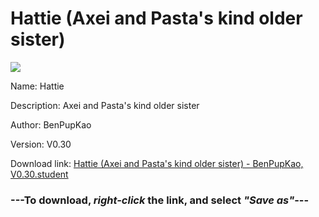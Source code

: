 # Hattie (Axei and Pasta's kind older sister)

<img src = "https://raw.githubusercontent.com/Arbiter1223/Daigaku-Gurashi-Custom-Students/master/Students/Files/Hattie%20(Axei%20and%20Pasta's%20kind%20older%20sister).png">

Name: Hattie

Description: Axei and Pasta's kind older sister

Author: BenPupKao

Version: V0.30

Download link: <a href="https://raw.githubusercontent.com/Arbiter1223/Daigaku-Gurashi-Custom-Students/master/Students/Files/Hattie%20(Axei%20and%20Pasta's%20kind%20older%20sister)%20-%20BenPupKao%2C%20V0.30.student">Hattie (Axei and Pasta's kind older sister) - BenPupKao, V0.30.student</a>

### ---**To download, _right-click_ the link, and select _"Save as"_**---
